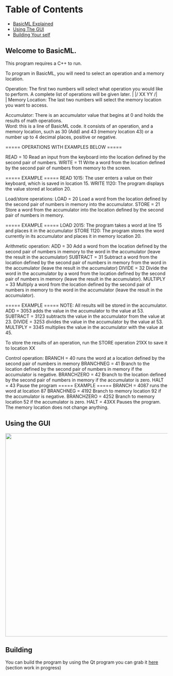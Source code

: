 Table of Contents
=================
* [BasicML Explained](#welcome-to-basicml)<br>
* [Using The GUI](#using-the-gui) <br>
* [Building Your self]()<br>

## Welcome to BasicML.
This program requires a C++ to run.

To program in BasicML, you will need to select an operation and a memory location.

Operation: The first two numbers will select what operation you would like to perform.  A complete list of operations will be given later.
  |
 \|/
 XX  YY
     /|\
      |
Memory Location:  The last two numbers will select the memory location you want to access.

Accumulator: There is an accumulator value that begins at 0 and holds the results of math operations.  
Word: this is a line of BasicML code.  it consists of an operation, and a memory location, such as 30 (Add) and 43 (memory location 43) or a number up to 4 decimal places, positive or negative.

===== OPERATIONS WITH EXAMPLES BELOW  =====

READ = 10 Read an input from the keyboard into the location defined by the second pair of numbers.
WRITE = 11 Write a word from the location defined by the second pair of numbers from memory to the screen.

===== EXAMPLE =====
READ 1015:  The user enters a value on their keyboard, which is saved in location 15.
WRITE 1120: The program displays the value stored at location 20.


Load/store operations:
LOAD = 20 Load a word from the location defined by the second pair of numbers in memory into the accumulator.
STORE = 21 Store a word from the accumulator into the location defined by the second pair of numbers in memory.

===== EXAMPLE =====
LOAD 2015:  The program takes a word at line 15 and places it in the accumulator
STORE 1120: The program stores the word currently in its accumulator and places it in memory location 20.

Arithmetic operation:
ADD = 30 Add a word from  the location defined by the second pair of numbers in memory to the word in the accumulator (leave the result in the accumulator)
SUBTRACT = 31 Subtract a word from the location defined by the second pair of numbers in memory from the word in the accumulator (leave the result in the accumulator)
DIVIDE = 32 Divide the word in the accumulator by a word from the location defined by the second pair of numbers in memory (leave the result in the accumulator).
MULTIPLY = 33 Multiply a word from the location defined by the second pair of numbers in memory to the word in the accumulator (leave the result in the accumulator).

===== EXAMPLE =====
NOTE: All results will be stored in the accumulator.
ADD = 3053 adds the value in the accumulator to the value at 53.  
SUBTRACT = 3123 subtracts the value in the accumulator from the value at 23. 
DIVIDE = 3253 divides the value in the accumulator by the value at 53. 
MULTIPLY = 3345 multiplies the value in the accumulator with the value at 45. 

To store the results of an operation, run the STORE operation 21XX to save it to location XX 

Control operation:
BRANCH = 40 runs the word at a location defined by the second pair of numbers in memory
BRANCHNEG = 41 Branch to the location defined by the second pair of numbers in memory if the accumulator is negative.
BRANCHZERO = 42 Branch to the location defined by the second pair of numbers in memory if the accumulator is zero.
HALT = 43 Pause the program
===== EXAMPLE =====
BRANCH = 4087 runs the word at location 87
BRANCHNEG = 4192 Branch to memory location 92 if the accumulator is negative.
BRANCHZERO = 4252 Branch to memory location 52 if the accumulator is zero.
HALT = 43XX Pauses the program.  The memory location does not change anything.
## Using the GUI
<img src="https://i.imgur.com/BintgIp.png" width="800" height="632"/><br>
## Building
You can build the program by using the Qt program you can grab it [here](https://www.qt.io/download-dev) (section work in progress)
